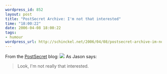 ```yaml
--- 
wordpress_id: 852
layout: post
title: "PostSecret Archive: I'm not that interested"
time: "18:00:22"
date: 2006-04-08 18:00:22
tags: 
- humour
wordpress_url: http://schinckel.net/2006/04/08/postsecret-archive-im-not-that-interested/
---
```

From the [PostSecret][1] blog: ![][2] As Jason says: 

> Look, I'm not really that interested.

   [1]: http://postsecret.blogspot.com
   [2]: /images/mona.jpg


